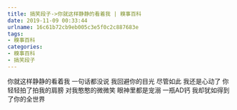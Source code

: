 ```yaml
---
title: 搞笑段子->你就这样静静的看着我 | 糗事百科
date: 2019-11-09 00:33:44
urlname: 16c61b72cb9eb005c3e5f0c2c887683e
tags: 
- 糗事百科
categories:
- 糗事百科
- 搞笑段子
---
```

你就这样静静的看着我 一句话都没说 我回避你的目光 尽管如此 我还是心动了 你轻轻拍了拍我的肩膀 对我憨憨的微微笑 眼神里都是宠溺 一瓶AD钙 我却犹如得到了你的全世界


